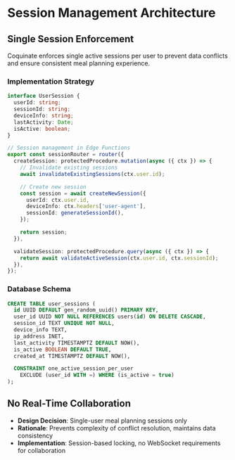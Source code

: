 # Session Management Architecture

## Single Session Enforcement

Coquinate enforces single active sessions per user to prevent data conflicts and ensure consistent meal planning experience.

### Implementation Strategy

```typescript
interface UserSession {
  userId: string;
  sessionId: string;
  deviceInfo: string;
  lastActivity: Date;
  isActive: boolean;
}

// Session management in Edge Functions
export const sessionRouter = router({
  createSession: protectedProcedure.mutation(async ({ ctx }) => {
    // Invalidate existing sessions
    await invalidateExistingSessions(ctx.user.id);

    // Create new session
    const session = await createNewSession({
      userId: ctx.user.id,
      deviceInfo: ctx.headers['user-agent'],
      sessionId: generateSessionId(),
    });

    return session;
  }),

  validateSession: protectedProcedure.query(async ({ ctx }) => {
    return await validateActiveSession(ctx.user.id, ctx.sessionId);
  }),
});
```

### Database Schema

```sql
CREATE TABLE user_sessions (
  id UUID DEFAULT gen_random_uuid() PRIMARY KEY,
  user_id UUID NOT NULL REFERENCES users(id) ON DELETE CASCADE,
  session_id TEXT UNIQUE NOT NULL,
  device_info TEXT,
  ip_address INET,
  last_activity TIMESTAMPTZ DEFAULT NOW(),
  is_active BOOLEAN DEFAULT TRUE,
  created_at TIMESTAMPTZ DEFAULT NOW(),

  CONSTRAINT one_active_session_per_user
    EXCLUDE (user_id WITH =) WHERE (is_active = true)
);
```

## No Real-Time Collaboration

- **Design Decision**: Single-user meal planning sessions only
- **Rationale**: Prevents complexity of conflict resolution, maintains data consistency
- **Implementation**: Session-based locking, no WebSocket requirements for collaboration
